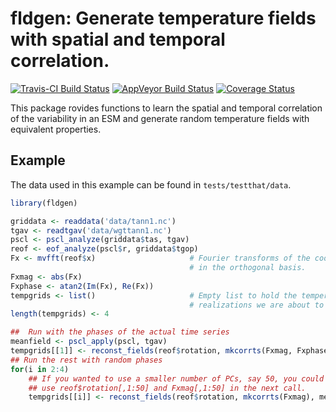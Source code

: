 # fldgen: Generate temperature fields with spatial and temporal correlation.
[![Travis-CI Build Status](https://travis-ci.org/JGCRI/fldgen.svg?branch=master)](https://travis-ci.org/JGCRI/fldgen)
[![AppVeyor Build Status](https://ci.appveyor.com/api/projects/status/github/JGCRI/fldgen?branch=master&svg=true)](https://ci.appveyor.com/project/JGCRI/fldgen)
[![Coverage Status](https://img.shields.io/codecov/c/github/JGCRI/fldgen/master.svg)](https://codecov.io/github/JGCRI/fldgen?branch=master)



This package rovides functions to learn the spatial and temporal
correlation of the variability in an ESM and generate random
temperature fields with equivalent properties.

## Example

The data used in this example can be found in `tests/testthat/data`.

```R
library(fldgen)

griddata <- readdata('data/tann1.nc')
tgav <- readtgav('data/wgttann1.nc')
pscl <- pscl_analyze(griddata$tas, tgav)
reof <- eof_analyze(pscl$r, griddata$tgop)
Fx <- mvfft(reof$x)                     # Fourier transforms of the coordinates
                                        # in the orthogonal basis.
Fxmag <- abs(Fx)
Fxphase <- atan2(Im(Fx), Re(Fx))
tempgrids <- list()                     # Empty list to hold the temperature
                                        # realizations we are about to create.
length(tempgrids) <- 4

##  Run with the phases of the actual time series
meanfield <- pscl_apply(pscl, tgav)
tempgrids[[1]] <- reconst_fields(reof$rotation, mkcorrts(Fxmag, Fxphase) , meanfield)
## Run the rest with random phases
for(i in 2:4)
    ## If you wanted to use a smaller number of PCs, say 50, you could
    ## use reof$rotation[,1:50] and Fxmag[,1:50] in the next call.
    tempgrids[[i]] <- reconst_fields(reof$rotation, mkcorrts(Fxmag), meanfield)

```
